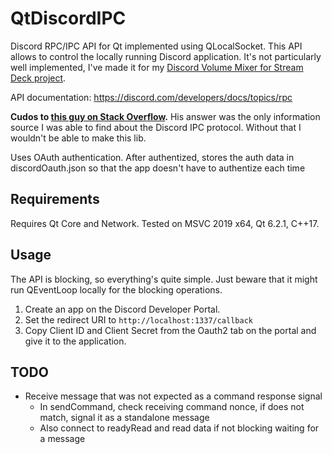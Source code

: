 # QtDiscordIPC
Discord RPC/IPC API for Qt implemented using QLocalSocket.
This API allows to control the locally running Discord application. It's not particularly well implemented, I've made it for my [Discord Volume Mixer for Stream Deck project](https://github.com/CZDanol/streamdeck-discordmixer).

API documentation: https://discord.com/developers/docs/topics/rpc

**Cudos to [this guy on Stack Overflow](https://stackoverflow.com/a/68958800/5290264).** His answer was the only information source I was able to find about the Discord IPC protocol. Without that I wouldn't be able to make this lib.

Uses OAuth authentication. After authentized, stores the auth data in discordOauth.json so that the app doesn't have to authentize each time

## Requirements
Requires Qt Core and Network.
Tested on MSVC 2019 x64, Qt 6.2.1, C++17.

## Usage
The API is blocking, so everything's quite simple. Just beware that it might run QEventLoop locally for the blocking operations.

1. Create an app on the Discord Developer Portal.
2. Set the redirect URI to `http://localhost:1337/callback`
3. Copy Client ID and Client Secret from the Oauth2 tab on the portal and give it to the application.

## TODO
* Receive message that was not expected as a command response signal
	* In sendCommand, check receiving command nonce, if does not match, signal it as a standalone message
	* Also connect to readyRead and read data if not blocking waiting for a message
